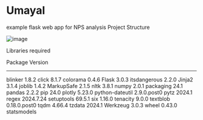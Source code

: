 # Umayal
example flask web app for NPS analysis
Project Structure 

![image](https://github.com/user-attachments/assets/3d6c38fc-9459-4785-9826-89dbc0d00631)

Libraries required 

Package         Version
--------------- ------------
blinker         1.8.2
click           8.1.7
colorama        0.4.6
Flask           3.0.3
itsdangerous    2.2.0
Jinja2          3.1.4
joblib          1.4.2
MarkupSafe      2.1.5
nltk            3.8.1
numpy           2.0.1
packaging       24.1
pandas          2.2.2
pip             24.0
plotly          5.23.0
python-dateutil 2.9.0.post0
pytz            2024.1
regex           2024.7.24
setuptools      69.5.1
six             1.16.0
tenacity        9.0.0
textblob        0.18.0.post0
tqdm            4.66.4
tzdata          2024.1
Werkzeug        3.0.3
wheel           0.43.0
statsmodels


